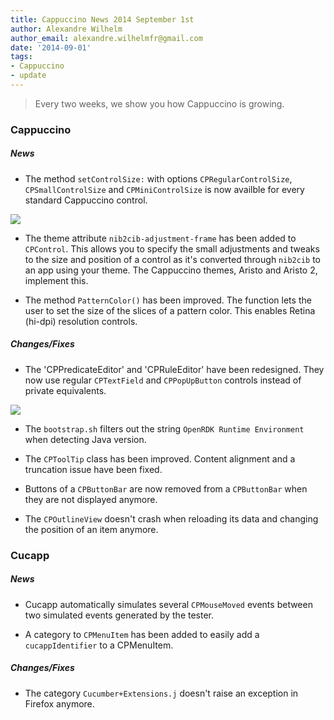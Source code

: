 ```yaml
---
title: Cappuccino News 2014 September 1st
author: Alexandre Wilhelm
author_email: alexandre.wilhelmfr@gmail.com
date: '2014-09-01'
tags:
- Cappuccino
- update
---
```


> Every two weeks, we show you how Cappuccino is growing.

### Cappuccino

##### News

- The method `setControlSize:` with options `CPRegularControlSize`, `CPSmallControlSize` and `CPMiniControlSize` is now availble for every standard Cappuccino control.

[![](/img/cpo-uploads/2014/09/1st-CappuccinoNews-setControlSize.png)](/img/cpo-uploads/2014/09/1st-CappuccinoNews-setControlSize.png)

- The theme attribute `nib2cib-adjustment-frame` has been added to `CPControl`. This allows you to specify the small adjustments and tweaks to the size and position of a control as it's converted through `nib2cib` to an app using your theme. The Cappuccino themes, Aristo and Aristo 2, implement this.

- The method `PatternColor()` has been improved. The function lets the user to set the size of the slices of a pattern color. This enables Retina (hi-dpi) resolution controls.

##### Changes/Fixes

- The 'CPPredicateEditor' and 'CPRuleEditor' have been redesigned. They now use regular `CPTextField` and `CPPopUpButton` controls instead of private equivalents.

[![](/img/cpo-uploads/2014/09/1st-CappuccinoNews-CPPredicate-CPRuleEditor-redesigned.png)](/img/cpo-uploads/2014/09/1st-CappuccinoNews-CPPredicate-CPRuleEditor-redesigned.png)

- The `bootstrap.sh` filters out the string `OpenRDK Runtime Environment` when detecting Java version.

- The `CPToolTip` class has been improved. Content alignment and a truncation issue have been fixed.

- Buttons of a `CPButtonBar` are now removed from a `CPButtonBar` when they are not displayed anymore.

- The `CPOutlineView` doesn't crash when reloading its data and changing the position of an item anymore.

### Cucapp

##### News

- Cucapp automatically simulates several `CPMouseMoved` events between two simulated events generated by the tester.

- A category to `CPMenuItem` has been added to easily add a `cucappIdentifier` to a CPMenuItem.

##### Changes/Fixes

- The category `Cucumber+Extensions.j` doesn't raise an exception in Firefox anymore.
